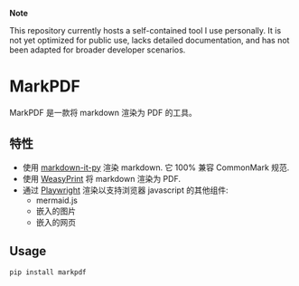 **Note**

This repository currently hosts a self-contained tool I use personally. It is ​not yet optimized for public use, lacks detailed documentation, and has not been adapted for broader developer scenarios.

# MarkPDF

MarkPDF 是一款将 markdown 渲染为 PDF 的工具。

## 特性

- 使用 [markdown-it-py](https://github.com/executablebooks/markdown-it-py) 渲染 markdown. 它 100% 兼容 CommonMark 规范.
- 使用 [WeasyPrint](https://github.com/Kozea/WeasyPrint) 将 markdown 渲染为 PDF.
- 通过 [Playwright](https://github.com/microsoft/playwright) 渲染以支持浏览器 javascript 的其他组件:
  - mermaid.js
  - 嵌入的图片
  - 嵌入的网页

## Usage

```bash
pip install markpdf
```
